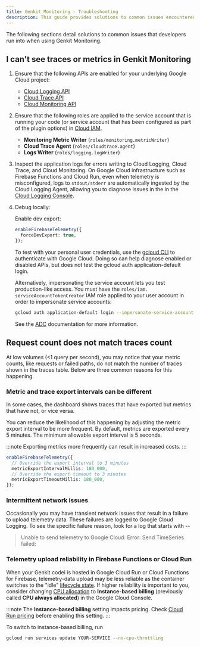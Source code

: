 ```yaml
---
title: Genkit Monitoring - Troubleshooting
description: This guide provides solutions to common issues encountered when using Genkit Monitoring, including problems with traces, metrics, and telemetry export.
---
```


The following sections detail solutions to common issues that developers run
into when using Genkit Monitoring.

## I can't see traces or metrics in Genkit Monitoring

1.  Ensure that the following APIs are enabled for your underlying Google Cloud project:
    - [Cloud Logging API](https://console.cloud.google.com/apis/library/logging.googleapis.com)
    - [Cloud Trace API](https://console.cloud.google.com/apis/library/cloudtrace.googleapis.com)
    - [Cloud Monitoring API](https://console.cloud.google.com/apis/library/monitoring.googleapis.com)
2.  Ensure that the following roles are applied to the service account that is running your code (or service account that has been configured as part of the plugin options) in [Cloud IAM](https://console.cloud.google.com/iam-admin/iam).
    - **Monitoring Metric Writer** (`roles/monitoring.metricWriter`)
    - **Cloud Trace Agent** (`roles/cloudtrace.agent`)
    - **Logs Writer** (`roles/logging.logWriter`)
3.  Inspect the application logs for errors writing to Cloud Logging, Cloud Trace, and Cloud Monitoring. On Google Cloud infrastructure such as Firebase Functions and Cloud Run, even when telemetry is misconfigured, logs to `stdout/stderr` are automatically ingested by the Cloud Logging Agent, allowing you to diagnose issues in the in the [Cloud Logging Console](https://console.cloud.google.com/logs).

4.  Debug locally:

    Enable dev export:

    ```typescript
    enableFirebaseTelemetry({
      forceDevExport: true,
    });
    ```

    To test with your personal user credentials, use the
    [gcloud CLI](https://cloud.google.com/sdk/docs/install) to authenticate with
    Google Cloud. Doing so can help diagnose enabled or disabled APIs, but does
    not test the gcloud auth application-default login.

    Alternatively, impersonating the service account lets you test
    production-like access. You must have the
    `roles/iam. serviceAccountTokenCreator` IAM role applied to your user account
    in order to impersonate service accounts:

    ```bash
    gcloud auth application-default login --impersonate-service-account <SERVICE_ACCT_EMAIL>
    ```

    See the
    [ADC](https://cloud.google.com/js/authentication/set-up-adc-local-dev-environment)
    documentation for more information.

## Request count does not match traces count

At low volumes (<1 query per second), you may notice that your metric counts,
like requests or failed paths, do not match the number of traces shown in the
traces table. Below are three common reasons for this happening.

### Metric and trace export intervals can be different

In some cases, the dashboard shows traces that have exported but metrics that
have not, or vice versa.

You can reduce the likelihood of this happening by adjusting the metric export
interval to be more frequent. By default, metrics are exported every 5 minutes.
The minimum allowable export interval is 5 seconds.

:::note
Exporting metrics more frequently can result in increased costs.
:::

```typescript
enableFirebaseTelemetry({
  // Override the export interval to 3 minutes
  metricExportIntervalMillis: 180_000,
  // Override the export timeout to 3 minutes
  metricExportTimeoutMillis: 180_000,
});
```

### Intermittent network issues

Occasionally you may have transient network issues that result in a failure to
upload telemetry data. These failures are logged to Google Cloud Logging. To
see the specific failure reason, look for a log that starts with --

> Unable to send telemetry to Google Cloud: Error: Send TimeSeries failed:

### Telemetry upload reliability in Firebase Functions or Cloud Run

When your Genkit codei is hosted in Google Cloud Run or Cloud Functions for
Firebase, telemetry-data upload may be less reliable as the container switches
to the "idle"
[lifecycle state](https://cloud.google.com/blog/topics/developers-practitioners/lifecycle-container-cloud-run).
If higher reliability is important to you, consider changing
[CPU allocation](https://cloud.google.com/run/docs/configuring/cpu-allocation)
to **Instance-based billing** (previously called **CPU always allocated**) in the Google Cloud Console.

:::note
The **Instance-based billing** setting impacts pricing. Check [Cloud Run pricing](https://cloud.google.com/run/pricing) before enabling this setting.
:::

To switch to instance-based billing, run

```bash
gcloud run services update YOUR-SERVICE --no-cpu-throttling
```
